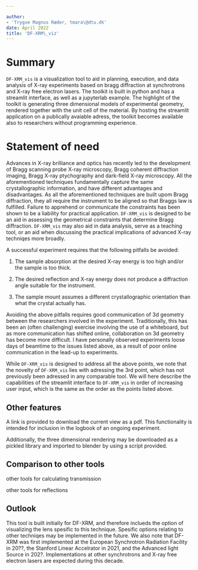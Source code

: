 ```yaml
---

author:
- 'Trygve Magnus Ræder, tmara\@dtu.dk'
date: April 2022
title: 'DF-XRM\_viz'
---
```




# Summary

`DF-XRM_vis` is a visualization tool to aid in planning, execution, and data analysis of X-ray experiments based on bragg diffraction at synchrotrons and X-ray free electron lasers.
The toolkit is built in python and has a streamlit interface, as well as a jupyterlab example.
The highlight of the toolkit is generating three dimensional models of experimental geometry, rendered together with the unit cell of the material. By hosting the streamlit application on a publically avaiable adress, the toolkit becomes available also to researchers without programming experience.

# Statement of need

Advances in X-ray brilliance and optics has recently led to the development of Bragg scanning probe X-ray microscopy, Bragg coherent diffraction imaging, Bragg X-ray ptychography and dark-field X-ray microscopy. 
All the aforementioned techniques fundamentally capture the same crystallographic information, and have different advantages and disadvantages.
As all the aforementioned techniques are built upom Bragg diffraction, they all require the instrument to be aligned so that Braggs law is fulfilled. 
Failure to apprehend or communicate the constraints has been shown to be a liability for practical application.
`DF-XRM_vis` is designed to be an aid in assessing the geometrical constraints that determine Bragg diffraction. `DF-XRM_vis` may also aid in data analysis, serve as a
teaching tool, or an aid when discussing the practical implications of advanced X-ray techniqes more broadly.

A successful experiment requires that the following pitfalls be avoided:

1. The sample absorption at the desired X-ray energy is too high and/or the sample is too thick.

2. The desired reflection and X-ray energy does not produce a diffraction angle suitable for the instrument.

3. The sample mount assumes a different crystallographic orientation than what the crystal actually has.

Avoiding the above pitfalls requires good communication of 3d geometry
between the researchers involved in the experiment. Traditionally, this
has been an (often challenging) exercise involving the use of a
whiteboard, but as more communication has shifted online, collaboration
on 3d geometry has become more difficult. I have personally observed
experiments loose days of beamtime to the issues listed above, as a result
of poor online communication in the lead-up to experiments.


While `DF-XRM_vis` is designed to address all the above points, we note that the novelty of `DF-XRM_vis` lies with adressing the 3rd point, which has not previously been adressed in any comparable tool. 
We will here describe the capabilities of the streamlit interface to `DF-XRM_vis` in order of increasing user input, which is the same as the order as the points listed above.

Other features
-------------------------------------

A link is provided to download the current view as a pdf. This functionality is intended for inclusion in the logbook of an ongoing experiment.

Additionally, the three dimensional rendering may be downloaded as a pickled library and imported to blender by using a script provided.

Comparison to other tools
-------------------------

other tools for calculating transmission

other tools for reflections


Outlook
-------------------------------------

This tool is built initially for DF-XRM, and therefore inclueds the option of visualizing the lens spesific to this technique. Spesific options relating to other techniqes may be implemented in the future. We also note that DF-XRM was first implemented at the European Synchrotron Radiation Facility in 20??, the Stanford Linear Accelrator in 2021, and the Advanced light Source in 202?. Implementations at other synchrotrons and X-ray free electron lasers are expected during this decade. 


